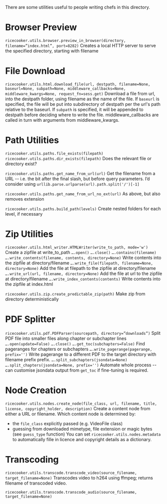 There are some utilities useful to people writing chefs in this directory.

# Browser Preview
`ricecooker.utils.browser.preview_in_browser(directory, filename=”index.html”, port=8282)`
Creates a local HTTP server to serve the specified directory, starting with filename

# File Download
`ricecooker.utils.html.download_file(url, destpath, filename=None, baseurl=None, subpath=None, middleware_callbacks=None, middleware_kwargs=None, request_fn=sess.get)`
Download a file from url, into the destpath folder, using filename as the name of the file.
If `baseurl` is specified, the file will be put into subdirectory of destpath per the url's path relative to the baseurl.
If `subpath` is specified, it will be appended to destpath before deciding where to write the file.
middleware_callbacks are called in turn with arguments from middleware_kwargs.

# Path Utilities
`ricecooker.utils.paths.file_exists(filepath)`
`ricecooker.utils.paths.dir_exists(filepath)`
Does the relevant file or directory exist?

`ricecooker.utils.paths.get_name_from_url(url)`
Get the filename from a URL -- i.e. the bit after the final slash, but before query parameters.
I’d consider using `urllib.parse.urlparse(url).path.split('/')[-1]`

`ricecooker.utils.paths.get_name_from_url_no_ext(url)`
As above, but also removes extension

`ricecooker.utils.paths.build_path(levels)`
Create nested folders for each level, if necessary

# Zip Utilities

`ricecooker.utils.html_writer.HTMLWriter(write_to_path, mode='w')`
Create a zipfile at write_to_path
`….open()`
`….close()`
`….contains(filename)`
`….write_contents(filename, contents, directory=None)`
Write contents into the zipfile at directory/filename
`….write_file(filepath, filename=None, directory=None)`
Add the file at filepath to the zipfile at directory/filename
`….write_url(url, filename, directory=None)`
Add the file at url to the zipfile at directory/filename
`….write_index_contents(contents)`
Write contents into the zipfile at index.html

`ricecooker.utils.zip.create_predictable_zip(path)`
Make zip from directory deterministically

# PDF Splitter
`ricecooker.utils.pdf.PDFParser(sourcepath, directory=”downloads”)`
Split PDF file into smaller files along chapter or subchapter lines
`….open(update=False)`
`….close()`
`….get_toc(subchapters=False)`
Find pageranges for chapters or subchapters
`….write_pagerange(pagerange, prefix='')`
Write pagerange to a different PDF to the target directory with filename prefix prefix.
`….split_subchapters(jsondata=None)`
`….split_chapters(jsondata=None, prefix='')`
Automate whole process -- can customise jsondata output from `get_toc` if fine-tuning is required.

# Node Creation
`ricecooker.utils.nodes.create_node(file_class, url, filename, title, license, copyright_holder, description)`
Create a content node from either a URL or filename.
Which content node is determined by:
  * the `file_class` explicitly passed (e.g. VideoFile class)
  * guessing from downloaded mimetype, file extension or magic bytes (see `guess_type` function)
You can set `ricecooker.utils.nodes.metadata` to automatically fille in licence and copyright details as a dictionary.

# Transcoding
`ricecooker.utils.transcode.transcode_video(source_filename, target_filename=None)`
Transcodes video to h264 using ffmpeg; returns filename of transcoded video.

`ricecooker.utils.transcode.transcode_audio(source_filename, target_filename=None)`
